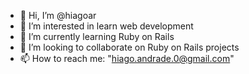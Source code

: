 - 👋 Hi, I’m @hiagoar
- 👀 I’m interested in learn web development
- 🌱 I’m currently learning Ruby on Rails
- 💞️ I’m looking to collaborate on Ruby on Rails projects
- 📫 How to reach me: "hiago.andrade.0@gmail.com"

<!---
hiagoar/hiagoar is a ✨ special ✨ repository because its `README.md` (this file) appears on your GitHub profile.
You can click the Preview link to take a look at your changes.
--->
